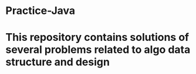 # Practice-Java
# This repository contains solutions of several problems related to algo data structure and design
